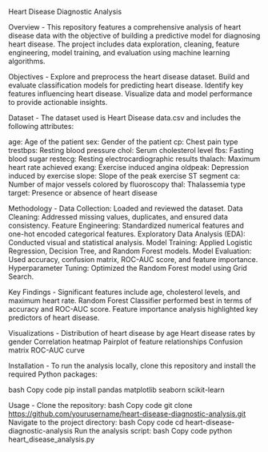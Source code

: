 Heart Disease Diagnostic Analysis

Overview -
This repository features a comprehensive analysis of heart disease data with the objective of building a predictive model for diagnosing heart disease. The project includes data exploration, cleaning, feature engineering, model training, and evaluation using machine learning algorithms.

Objectives -
Explore and preprocess the heart disease dataset.
Build and evaluate classification models for predicting heart disease.
Identify key features influencing heart disease.
Visualize data and model performance to provide actionable insights.

Dataset -
The dataset used is Heart Disease data.csv and includes the following attributes:

age: Age of the patient
sex: Gender of the patient
cp: Chest pain type
trestbps: Resting blood pressure
chol: Serum cholesterol level
fbs: Fasting blood sugar
restecg: Resting electrocardiographic results
thalach: Maximum heart rate achieved
exang: Exercise induced angina
oldpeak: Depression induced by exercise
slope: Slope of the peak exercise ST segment
ca: Number of major vessels colored by fluoroscopy
thal: Thalassemia type
target: Presence or absence of heart disease

Methodology -
Data Collection: Loaded and reviewed the dataset.
Data Cleaning: Addressed missing values, duplicates, and ensured data consistency.
Feature Engineering: Standardized numerical features and one-hot encoded categorical features.
Exploratory Data Analysis (EDA): Conducted visual and statistical analysis.
Model Training: Applied Logistic Regression, Decision Tree, and Random Forest models.
Model Evaluation: Used accuracy, confusion matrix, ROC-AUC score, and feature importance.
Hyperparameter Tuning: Optimized the Random Forest model using Grid Search.

Key Findings -
Significant features include age, cholesterol levels, and maximum heart rate.
Random Forest Classifier performed best in terms of accuracy and ROC-AUC score.
Feature importance analysis highlighted key predictors of heart disease.

Visualizations -
Distribution of heart disease by age
Heart disease rates by gender
Correlation heatmap
Pairplot of feature relationships
Confusion matrix
ROC-AUC curve

Installation -
To run the analysis locally, clone this repository and install the required Python packages:

bash
Copy code
pip install pandas matplotlib seaborn scikit-learn

Usage -
Clone the repository:
bash
Copy code
git clone https://github.com/yourusername/heart-disease-diagnostic-analysis.git
Navigate to the project directory:
bash
Copy code
cd heart-disease-diagnostic-analysis
Run the analysis script:
bash
Copy code
python heart_disease_analysis.py
